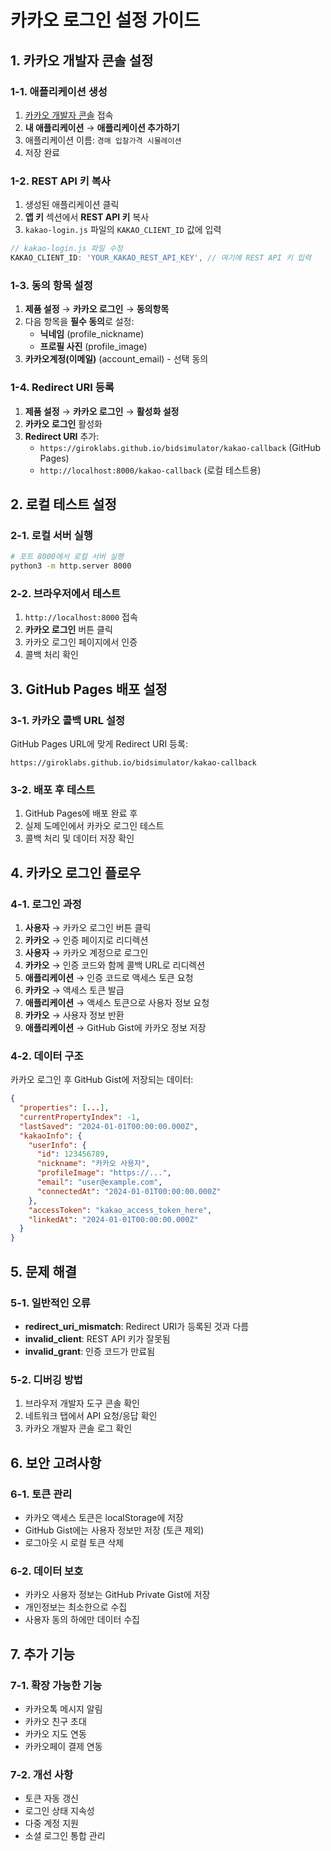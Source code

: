 # 카카오 로그인 설정 가이드

## 1. 카카오 개발자 콘솔 설정

### 1-1. 애플리케이션 생성
1. [카카오 개발자 콘솔](https://developers.kakao.com/) 접속
2. **내 애플리케이션** → **애플리케이션 추가하기**
3. 애플리케이션 이름: `경매 입찰가격 시뮬레이션`
4. 저장 완료

### 1-2. REST API 키 복사
1. 생성된 애플리케이션 클릭
2. **앱 키** 섹션에서 **REST API 키** 복사
3. `kakao-login.js` 파일의 `KAKAO_CLIENT_ID` 값에 입력

```javascript
// kakao-login.js 파일 수정
KAKAO_CLIENT_ID: 'YOUR_KAKAO_REST_API_KEY', // 여기에 REST API 키 입력
```

### 1-3. 동의 항목 설정
1. **제품 설정** → **카카오 로그인** → **동의항목**
2. 다음 항목을 **필수 동의**로 설정:
   - **닉네임** (profile_nickname)
   - **프로필 사진** (profile_image)
3. **카카오계정(이메일)** (account_email) - 선택 동의

### 1-4. Redirect URI 등록
1. **제품 설정** → **카카오 로그인** → **활성화 설정**
2. **카카오 로그인** 활성화
3. **Redirect URI** 추가:
   - `https://giroklabs.github.io/bidsimulator/kakao-callback` (GitHub Pages)
   - `http://localhost:8000/kakao-callback` (로컬 테스트용)

## 2. 로컬 테스트 설정

### 2-1. 로컬 서버 실행
```bash
# 포트 8000에서 로컬 서버 실행
python3 -m http.server 8000
```

### 2-2. 브라우저에서 테스트
1. `http://localhost:8000` 접속
2. **카카오 로그인** 버튼 클릭
3. 카카오 로그인 페이지에서 인증
4. 콜백 처리 확인

## 3. GitHub Pages 배포 설정

### 3-1. 카카오 콜백 URL 설정
GitHub Pages URL에 맞게 Redirect URI 등록:
```
https://giroklabs.github.io/bidsimulator/kakao-callback
```

### 3-2. 배포 후 테스트
1. GitHub Pages에 배포 완료 후
2. 실제 도메인에서 카카오 로그인 테스트
3. 콜백 처리 및 데이터 저장 확인

## 4. 카카오 로그인 플로우

### 4-1. 로그인 과정
1. **사용자** → 카카오 로그인 버튼 클릭
2. **카카오** → 인증 페이지로 리디렉션
3. **사용자** → 카카오 계정으로 로그인
4. **카카오** → 인증 코드와 함께 콜백 URL로 리디렉션
5. **애플리케이션** → 인증 코드로 액세스 토큰 요청
6. **카카오** → 액세스 토큰 발급
7. **애플리케이션** → 액세스 토큰으로 사용자 정보 요청
8. **카카오** → 사용자 정보 반환
9. **애플리케이션** → GitHub Gist에 카카오 정보 저장

### 4-2. 데이터 구조
카카오 로그인 후 GitHub Gist에 저장되는 데이터:
```json
{
  "properties": [...],
  "currentPropertyIndex": -1,
  "lastSaved": "2024-01-01T00:00:00.000Z",
  "kakaoInfo": {
    "userInfo": {
      "id": 123456789,
      "nickname": "카카오 사용자",
      "profileImage": "https://...",
      "email": "user@example.com",
      "connectedAt": "2024-01-01T00:00:00.000Z"
    },
    "accessToken": "kakao_access_token_here",
    "linkedAt": "2024-01-01T00:00:00.000Z"
  }
}
```

## 5. 문제 해결

### 5-1. 일반적인 오류
- **redirect_uri_mismatch**: Redirect URI가 등록된 것과 다름
- **invalid_client**: REST API 키가 잘못됨
- **invalid_grant**: 인증 코드가 만료됨

### 5-2. 디버깅 방법
1. 브라우저 개발자 도구 콘솔 확인
2. 네트워크 탭에서 API 요청/응답 확인
3. 카카오 개발자 콘솔 로그 확인

## 6. 보안 고려사항

### 6-1. 토큰 관리
- 카카오 액세스 토큰은 localStorage에 저장
- GitHub Gist에는 사용자 정보만 저장 (토큰 제외)
- 로그아웃 시 로컬 토큰 삭제

### 6-2. 데이터 보호
- 카카오 사용자 정보는 GitHub Private Gist에 저장
- 개인정보는 최소한으로 수집
- 사용자 동의 하에만 데이터 수집

## 7. 추가 기능

### 7-1. 확장 가능한 기능
- 카카오톡 메시지 알림
- 카카오 친구 초대
- 카카오 지도 연동
- 카카오페이 결제 연동

### 7-2. 개선 사항
- 토큰 자동 갱신
- 로그인 상태 지속성
- 다중 계정 지원
- 소셜 로그인 통합 관리
